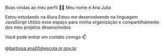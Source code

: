 Boas vindas ao meu perfil 💙💙
Meu nome é Ana Julia

Estou estudando na Alura
Estou me desenvolvendo na linguagem JavaScript
Utilizo esse espaço para minha organização e compartilhamento dos meu projetos desenvolvidos

Você pode entrar em contato comigo 📫

@barbosa.ana20@escola.pr.gov.br
